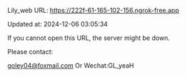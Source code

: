 Lily_web URL: https://222f-61-165-102-156.ngrok-free.app

Updated at: 2024-12-06 03:05:34

If you cannot open this URL, the server might be down.

Please contact: 

goley04@foxmail.com Or Wechat:GL_yeaH